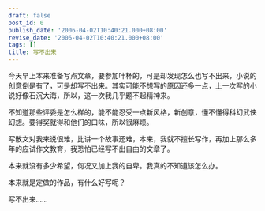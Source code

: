```yaml
---
draft: false
post_id: 0
publish_date: '2006-04-02T10:40:21.000+08:00'
revise_date: '2006-04-02T10:40:21.000+08:00'
tags: []
title: 写不出来
---
```


今天早上本来准备写点文章，要参加叶杯的，可是却发现怎么也写不出来，小说的创意倒是有了，可是却写不出来。其实可能不想写的原因还多一点，上一次写的小说好像石沉大海，所以，这一次我几乎题不起精神来。

不知道那些评委是怎么样的，能不能忍受一点新风格，新创意，懂不懂得科幻武侠幻想。要得奖就得和他们的口味，所以很麻烦。

写散文对我来说很难，比讲一个故事还难，本来，我就不擅长写作，再加上那么多年的应试作文教育，我恐怕已经写不出自由的文章了。

本来就没有多少希望，何况又加上我的自卑。我真的不知道该怎么办。

本来就是定做的作品，有什么好写呢？

写不出来……
